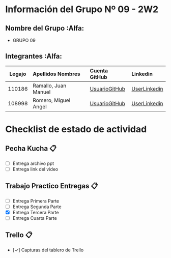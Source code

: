 # Información del Grupo Nº 09 - 2W2


## Nombre del Grupo :Alfa:

* GRUPO 09



## Integrantes :Alfa:

| Legajo| Apellidos Nombres  | Cuenta GitHub | Linkedin
| :------: | :-------- | :-------- | :-------- |
| 110186 | Ramallo, Juan Manuel |[UsuarioGitHub](https://github.com/juanmafx)|[UserLinkedin](https://www.linkedin.com/in/juan-manuel-ramallo/)|
| 108998 | Romero, Miguel Angel |[UsuarioGitHub](https://github.com/romanium89)|[UserLinkedin](https://www.linkedin.com/in/miguelangelrj/)|


# Checklist de estado de actividad

## Pecha Kucha :clipboard:
- [ ] Entrega archivo ppt
- [ ] Entrega link del video

## Trabajo Practico Entregas :clipboard:
- [ ] Entrega Primera Parte
- [ ] Entrega Segunda Parte
- [X] Entrega Tercera Parte
- [ ] Entrega Cuarta Parte

## Trello :clipboard:
- [✓] Capturas del tablero de Trello
